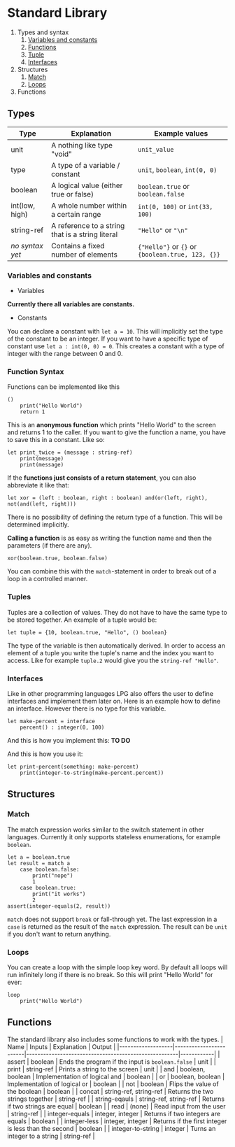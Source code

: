 # Standard Library

1. Types and syntax
    1. [Variables and constants](#Variables-and-constants)
    1. [Functions](#Function-Syntax)
    1. [Tuple](#Tuples)
    1. [Interfaces](#Interfaces)
1. Structures
    1. [Match](#Match)
    1. [Loops](#Loops)
1. Functions

## Types

| Type            | Explanation                                      | Example values                                   |
|-----------------|--------------------------------------------------|--------------------------------------------------|
| unit            | A nothing like type "void"                       | `unit_value`                                     |
| type            | A type of a variable / constant                  | `unit`, `boolean`, `int(0, 0)`                   |
| boolean         | A logical value (either true or false)           | `boolean.true` or `boolean.false`                |
| int(low, high)  | A whole number within a certain range            | `int(0, 100)` or `int(33, 100)`                  |
| string-ref      | A reference to a string that is a string literal | `"Hello"` or `"\n"`                              |
| *no syntax yet* | Contains a fixed number of elements              | `{"Hello"}` or `{}` or `{boolean.true, 123, {}}` |

### Variables and constants
* Variables

**Currently there all variables are constants.**

* Constants

You can declare a constant with `let a = 10`. This will implicitly set the type of the constant to be an integer. If you want to have a specific type of constant use `let a : int(0, 0) = 0`. This creates a constant with a type of integer with the range between 0 and 0.

### Function Syntax
Functions can be implemented like this
```lpg
()
    print("Hello World")
    return 1
```
This is an **anonymous function** which prints "Hello World" to the screen and returns 1 to the caller. If you want to give the function a name, you have to save this in a constant. Like so:
```lpg
let print_twice = (message : string-ref)
    print(message)
    print(message)
```

If the **functions just consists of a return statement**, you can also abbreviate it like that:
```lpg
let xor = (left : boolean, right : boolean) and(or(left, right), not(and(left, right)))
```

There is no possibility of defining the return type of a function. This will be determined implicitly.

**Calling a function** is as easy as writing the function name and then the parameters (if there are any).
```lpg
xor(boolean.true, boolean.false)
```

You can combine this with the `match`-statement in order to break out of a loop in a controlled manner.

### Tuples
Tuples are a collection of values. They do not have to have the same type to be stored together. An example of a tuple would be:
```lpg
let tuple = {10, boolean.true, "Hello", () boolean}
```
The type of the variable is then automatically derived. In order to access an element of a tuple you write the tuple's name and the index you want to access. Like for example `tuple.2` would give you the `string-ref "Hello"`.

### Interfaces
Like in other programming languages LPG also offers the user to define interfaces and implement them later on. Here is an example how to define an interface. However there is no type for this variable.
```lpg
let make-percent = interface
    percent() : integer(0, 100)
```
And this is how you implement this:
**TO DO**

And this is how you use it:
```lpg
let print-percent(something: make-percent)
    print(integer-to-string(make-percent.percent))
```

## Structures

### Match
The match expression works similar to the switch statement in other languages.
Currently it only supports stateless enumerations, for example `boolean`.

```lpg
let a = boolean.true
let result = match a
    case boolean.false:
        print("nope")
        1
    case boolean.true:
        print("it works")
        2
assert(integer-equals(2, result))
```

`match` does not support `break` or fall-through yet.
The last expression in a `case` is returned as the result of the `match` expression.
The result can be `unit` if you don't want to return anything.

### Loops
You can create a loop with the simple loop key word. By default all loops will run infinitely long if there is no break. So this will print "Hello World" for ever:
```lpg
loop
    print("Hello World")
```

## Functions
The standard library also includes some functions to work with the types.
| Name              | Inputs                 | Explanation                                          | Output     |
|-------------------|------------------------|------------------------------------------------------|------------|
| assert            | boolean                | Ends the program if the input is `boolean.false`     | unit       |
| print             | string-ref             | Prints a string to the screen                        | unit       |
| and               | boolean, boolean       | Implementation of logical and                        | boolean    |
| or                | boolean, boolean       | Implementation of logical or                         | boolean    |
| not               | boolean                | Flips the value of the boolean                       | boolean    |
| concat            | string-ref, string-ref | Returns the two strings together                     | string-ref |
| string-eqauls     | string-ref, string-ref | Returns if two strings are equal                     | boolean    |
| read              | (none)                 | Read input from the user                             | string-ref |
| integer-equals    | integer, integer       | Returns if two integers are equals                   | boolean    |
| integer-less      | integer, integer       | Returns if the first integer is less than the second | boolean    |
| integer-to-string | integer                | Turns an integer to a string                         | string-ref |
